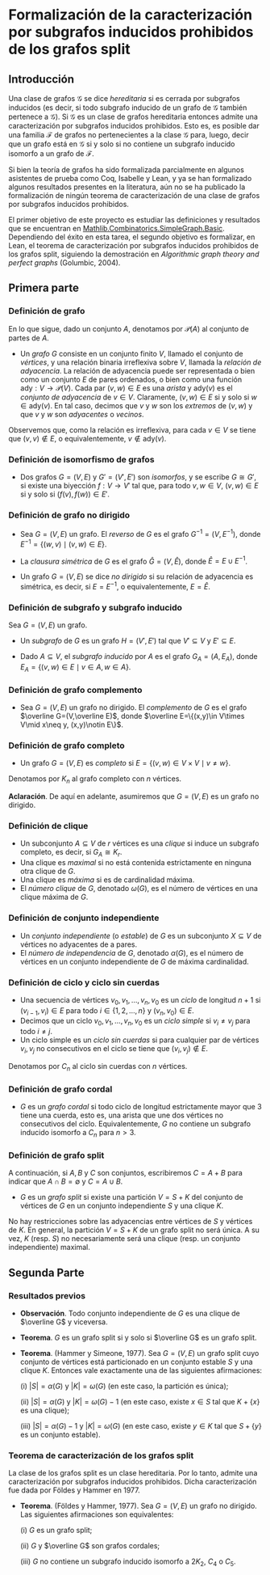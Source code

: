 # Formalización de la caracterización por subgrafos inducidos prohibidos de los grafos split

## Introducción

Una clase de grafos $\mathcal{G}$ se dice _hereditaria_ si es cerrada por subgrafos inducidos (es decir, si todo subgrafo inducido de un grafo de $\mathcal{G}$ también pertenece a $\mathcal{G}$). Si $\mathcal{G}$ es un clase de grafos hereditaria entonces admite una caracterización por subgrafos inducidos prohibidos. Esto es, es posible dar una familia $\mathcal{F}$ de grafos no pertenecientes a la clase $\mathcal{G}$ para, luego, decir que un grafo está en $\mathcal{G}$ si y solo si no contiene un subgrafo inducido isomorfo a un grafo de $\mathcal{F}$.

Si bien la teoría de grafos ha sido formalizada parcialmente en algunos asistentes de prueba como Coq, Isabelle y Lean, y ya se han formalizado algunos resultados presentes en la literatura, aún no se ha publicado la formalización de ningún teorema de caracterización de una clase de grafos por subgrafos inducidos prohibidos. 

El primer objetivo de este proyecto es estudiar las definiciones y resultados que se encuentran en [Mathlib.Combinatorics.SimpleGraph.Basic](https://leanprover-community.github.io/mathlib4_docs/Mathlib/Combinatorics/SimpleGraph/Basic.html#SimpleGraph). Dependiendo del éxito en esta tarea, el segundo objetivo es formalizar, en Lean, el teorema de caracterización por subgrafos inducidos prohibidos de los grafos split, siguiendo la demostración en _Algorithmic graph theory and perfect graphs_ (Golumbic, 2004). 

## Primera parte

### Definición de grafo

En lo que sigue, dado un conjunto $A$, denotamos por $\mathcal{P}(A)$ al conjunto de partes de $A$.

* Un _grafo_ $G$ consiste en un conjunto finito $V$, llamado el conjunto de _vértices_, y una relación binaria irreflexiva sobre $V$, llamada la _relación de adyacencia_. La relación de adyacencia puede ser representada o bien como un conjunto $E$ de pares ordenados, o bien como una función $\text{ady}: V\rightarrow \mathcal{P}(V)$. Cada par $(v,w)\in E$ es una _arista_ y $\text{ady}(v)$ es el _conjunto de adyacencia_ de $v\in V$. Claramente, $(v,w)\in E$ si y solo si $w \in \text{ady}(v)$. En tal caso, decimos que $v$ y $w$ son los _extremos_ de $(v,w)$ y que $v$ y $w$ son _adyacentes_ o _vecinos_.

Observemos que, como la relación es irreflexiva, para cada $v\in V$ se tiene que $(v,v)\notin E$, o equivalentemente, $v\notin \text{ady}(v)$.

### Definición de isomorfismo de grafos

* Dos grafos $G=(V, E)$ y $G'=(V', E')$ son _isomorfos_, y se escribe $G\cong G'$, si existe una biyección $f:V\rightarrow V'$ tal que, para todo $v,w\in V$, $(v,w)\in E$ si y solo si $(f(v),f(w))\in E'$.

### Definición de grafo no dirigido

* Sea $G=(V, E)$ un grafo. El _reverso_ de $G$ es el grafo $G^{-1}=(V, E^{-1})$, donde $E^{-1}=\{(w,v)\mid (v,w)\in E\}$.

* La _clausura simétrica_ de $G$ es el grafo $\hat G=(V,\hat E)$, donde $\hat E=E\cup E^{-1}$.

 * Un grafo $G=(V, E)$ se dice _no dirigido_ si su relación de adyacencia es simétrica, es decir, si $E=E^{-1}$, o equivalentemente, $E=\hat{E}$.

### Definición de subgrafo y subgrafo inducido

Sea $G=(V,E)$ un grafo. 

* Un _subgrafo_ de $G$ es un grafo $H=(V',E')$ tal que $V'\subseteq V$ y $E'\subseteq E$. 

* Dado $A\subseteq V$, el _subgrafo inducido_ por $A$ es el grafo $G_A=(A,E_A)$, donde $E_A=\{(v,w)\in E\mid v\in A, w\in A\}$.

### Definición de grafo complemento

* Sea $G=(V, E)$ un grafo no dirigido. El _complemento_ de $G$ es el grafo $\overline G=(V,\overline E)$, donde $\overline E=\{(x,y)\in V\times V\mid x\neq y, (x,y)\notin E\}$.

### Definición de grafo completo

* Un grafo $G=(V,E)$ es _completo_ si $E=\{(v,w)\in V\times V\mid v\neq w\}$.

Denotamos por $K_n$ al grafo completo con $n$ vértices. 

**Aclaración**. De aquí en adelante, asumiremos que $G=(V,E)$ es un grafo no dirigido.

### Definición de clique

* Un subconjunto $A\subseteq V$ de $r$ vértices es una _clique_ si induce un subgrafo completo, es decir, si $G_A\cong K_r$. 
* Una clique es _maximal_ si no está contenida estrictamente en ninguna otra clique de $G$. 
* Una clique es _máxima_ si es de cardinalidad máxima. 
* El _número clique_ de $G$, denotado $\omega(G)$, es el número de vértices en una clique máxima de $G$.  

### Definición de conjunto independiente

* Un _conjunto independiente_ (o _estable_) de $G$ es un subconjunto $X\subseteq V$ de vértices no adyacentes de a pares. 
* El _número de independencia_ de $G$, denotado $\alpha(G)$, es el número de vértices en un conjunto independiente de $G$ de máxima cardinalidad.

### Definición de ciclo y ciclo sin cuerdas

* Una secuencia de vértices $v_0,v_1,\ldots,v_n,v_0$ es un _ciclo_ de longitud $n+1$ si $(v_{i-1}, v_i)\in E$ para todo $i\in\{1,2,\ldots,n\}$ y $(v_n, v_0)\in E$. 
* Decimos que un ciclo $v_0,v_1,\ldots,v_n,v_0$  es un _ciclo simple_ si $v_i\neq v_j$ para todo $i\neq j$. 
* Un ciclo simple es un _ciclo sin cuerdas_ si para cualquier par de vértices $v_i, v_j$ no consecutivos en el ciclo se tiene que $(v_i,v_j)\notin E$.

Denotamos por $C_n$ al ciclo sin cuerdas con $n$ vértices. 

### Definición de grafo cordal

* $G$ es un _grafo cordal_ si todo ciclo de longitud estrictamente mayor que 3 tiene una cuerda, esto es, una arista que une dos vértices no consecutivos del ciclo. Equivalentemente, $G$ no contiene un subgrafo inducido isomorfo a $C_n$ para $n>3$. 

### Definición de grafo split

A continuación, si $A, B$ y $C$ son conjuntos, escribiremos $C=A+B$ para indicar que $A\cap B=\emptyset$ y $C=A\cup B$.

* $G$ es un _grafo split_ si existe una partición $V=S+K$ del conjunto de vértices de $G$ en un conjunto independiente $S$ y una clique $K$. 

No hay restricciones sobre las adyacencias entre vértices de $S$ y vértices de $K$. En general, la partición $V=S+K$ de un grafo split no será única. A su vez, $K$ (resp. $S$) no necesariamente será una clique (resp. un conjunto independiente) maximal. 

## Segunda Parte

### Resultados previos

- **Observación**. Todo conjunto independiente de $G$ es una clique de $\overline G$ y viceversa.

- **Teorema**. $G$ es un grafo split si y solo si $\overline G$ es un grafo split.

- **Teorema**. (Hammer y Simeone, 1977). Sea $G=(V,E)$ un grafo split cuyo conjunto de vértices está particionado en un conjunto estable $S$ y una clique $K$. Entonces vale exactamente una de las siguientes afirmaciones: 

    (i) $|S|=\alpha(G)$ y $|K|=\omega(G)$ (en este caso, la partición es única); 

    (ii) $|S|=\alpha(G)$ y $|K|=\omega(G)-1$ (en este caso, existe $x\in S$ tal que $K+\{x\}$ es una clique); 

    (iii) $|S|=\alpha(G)-1$ y $|K|=\omega(G)$ (en este caso, existe $y\in K$ tal que $S+\{y\}$ es un conjunto estable).
    
### Teorema de caracterización de los grafos split

La clase de los grafos split es un clase hereditaria. Por lo tanto, admite una caracterización por subgrafos inducidos prohibidos. Dicha caracterización fue dada por Földes y Hammer en 1977. 

- **Teorema**. (Földes y Hammer, 1977). Sea $G=(V,E)$ un grafo no dirigido. Las siguientes afirmaciones son equivalentes: 

    (i) $G$ es un grafo split; 
    
    (ii) $G$ y $\overline G$ son grafos cordales; 
    
    (iii) $G$ no contiene un subgrafo inducido isomorfo a $2K_2$, $C_4$ o $C_5$.
